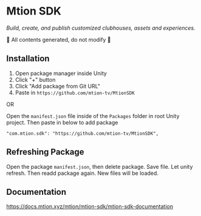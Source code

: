 # Mtion SDK

_Build, create, and publish customized clubhouses, assets and experiences._

:rotating_light: All contents generated, do not modify :rotating_light:

## Installation

1. Open package manager inside Unity
2. Click "+" button
3. Click "Add package from Git URL"
4. Paste in `https://github.com/mtion-tv/MtionSDK`

OR

Open the `manifest.json` file inside of the `Packages` folder in root Unity project. Then paste in below to add package

```
"com.mtion.sdk": "https://github.com/mtion-tv/MtionSDK",
```

## Refreshing Package

Open the package `manifest.json`, then delete package. Save file. Let unity refresh. Then readd package again.
New files will be loaded.

## Documentation

https://docs.mtion.xyz/mtion/mtion-sdk/mtion-sdk-documentation
